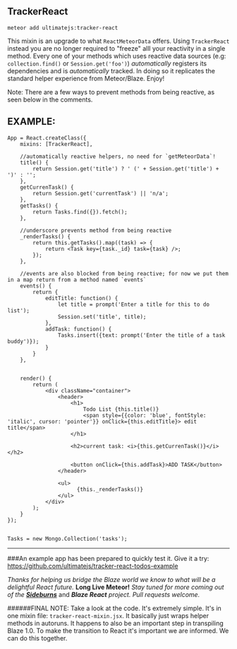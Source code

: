 ## TrackerReact

```
meteor add ultimatejs:tracker-react
```

This mixin is an upgrade to what `ReactMeteorData` offers. Using `TrackerReact` instead you are no longer required to "freeze" alll your reactivity in a single method. Every one of your methods which uses reactive data sources (e.g: `collection.find()` or `Session.get('foo')`) *automatically* registers its dependencies and is *automatically* tracked. In doing so it replicates the standard helper experience from Meteor/Blaze. Enjoy!

Note: There are a few ways to prevent methods from being reactive, as seen below in the comments.

## EXAMPLE:

```
App = React.createClass({
    mixins: [TrackerReact],

    //automatically reactive helpers, no need for `getMeteorData`!
    title() {
        return Session.get('title') ? ' (' + Session.get('title') + ')' : '';
    },
    getCurrenTask() {
        return Session.get('currentTask') || 'n/a';
    },
    getTasks() {
        return Tasks.find({}).fetch();
    },

    //underscore prevents method from being reactive
	_renderTasks() {
		return this.getTasks().map((task) => {
			return <Task key={task._id} task={task} />;
		});
	},

    //events are also blocked from being reactive; for now we put them in a map return from a method named `events` 
    events() {
        return {
            editTitle: function() {
                let title = prompt('Enter a title for this to do list');
                Session.set('title', title);
            },
            addTask: function() {
                Tasks.insert({text: prompt('Enter the title of a task buddy')});
            }
        }
    },

	
	render() {
		return (
			<div className="container">
				<header>
					<h1>
						Todo List {this.title()}
						<span style={{color: 'blue', fontStyle: 'italic', cursor: 'pointer'}} onClick={this.editTitle}> edit title</span>
					</h1> 

					<h2>current task: <i>{this.getCurrenTask()}</i></h2>

					<button onClick={this.addTask}>ADD TASK</button>
				</header>

				<ul>
				  	  {this._renderTasks()}
				</ul>
			</div>
		);
	}
});


Tasks = new Mongo.Collection('tasks');
```

----
###An example app has been prepared to quickly test it. 
Give it a try: https://github.com/ultimatejs/tracker-react-todos-example

*Thanks for helping us bridge the Blaze world we know to what will be a delightful React future.* **Long Live Meteor!** *Stay tuned for more coming out of the* [***Sideburns***](https://github.com/timbrandin/blaze-react) and ***Blaze React*** *project. Pull requests welcome.*  

######FINAL NOTE: Take a look at the code. It's extremely simple. It's in one mixin file: `tracker-react-mixin.jsx`. It basically just wraps helper methods in autoruns. It happens to also be an important step in transpiling Blaze 1.0. To make the transition to React it's important we are informed. We can do this together.